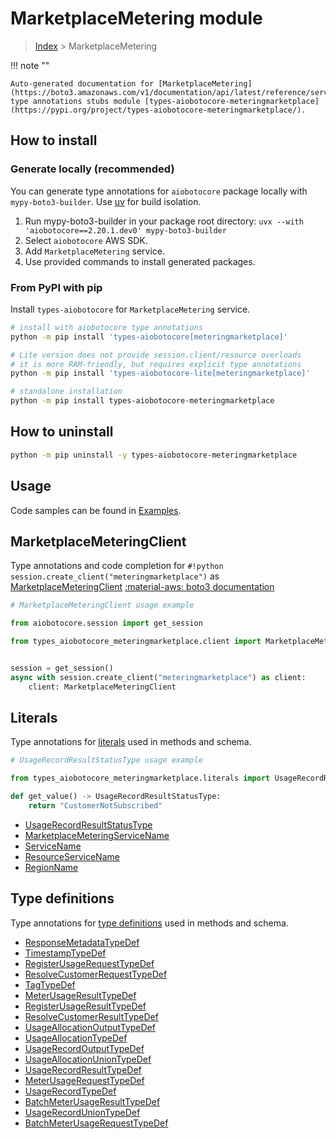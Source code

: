 # MarketplaceMetering module

> [Index](../README.md) > MarketplaceMetering


!!! note ""

    Auto-generated documentation for [MarketplaceMetering](https://boto3.amazonaws.com/v1/documentation/api/latest/reference/services/meteringmarketplace.html#marketplacemetering)
    type annotations stubs module [types-aiobotocore-meteringmarketplace](https://pypi.org/project/types-aiobotocore-meteringmarketplace/).

## How to install

### Generate locally (recommended)

You can generate type annotations for `aiobotocore` package locally with `mypy-boto3-builder`.
Use [uv](https://docs.astral.sh/uv/getting-started/installation/) for build isolation.

1. Run mypy-boto3-builder in your package root directory: `uvx --with 'aiobotocore==2.20.1.dev0' mypy-boto3-builder`
1. Select `aiobotocore` AWS SDK.
1. Add `MarketplaceMetering` service.
1. Use provided commands to install generated packages.



### From PyPI with pip

Install `types-aiobotocore` for `MarketplaceMetering` service.

```bash
# install with aiobotocore type annotations
python -m pip install 'types-aiobotocore[meteringmarketplace]'

# Lite version does not provide session.client/resource overloads
# it is more RAM-friendly, but requires explicit type annotations
python -m pip install 'types-aiobotocore-lite[meteringmarketplace]'

# standalone installation
python -m pip install types-aiobotocore-meteringmarketplace
```



## How to uninstall

```bash
python -m pip uninstall -y types-aiobotocore-meteringmarketplace
```

## Usage

Code samples can be found in [Examples](./usage.md).

## MarketplaceMeteringClient

Type annotations and code completion for  `#!python session.create_client("meteringmarketplace")` as [MarketplaceMeteringClient](./client.md)
[:material-aws: boto3 documentation](https://boto3.amazonaws.com/v1/documentation/api/latest/reference/services/meteringmarketplace.html#MarketplaceMetering.Client)

```python
# MarketplaceMeteringClient usage example

from aiobotocore.session import get_session

from types_aiobotocore_meteringmarketplace.client import MarketplaceMeteringClient


session = get_session()
async with session.create_client("meteringmarketplace") as client:
    client: MarketplaceMeteringClient
```








## Literals

Type annotations for [literals](./literals.md) used in methods and schema.

```python
# UsageRecordResultStatusType usage example

from types_aiobotocore_meteringmarketplace.literals import UsageRecordResultStatusType

def get_value() -> UsageRecordResultStatusType:
    return "CustomerNotSubscribed"
```

- [UsageRecordResultStatusType](./literals.md#usagerecordresultstatustype)
- [MarketplaceMeteringServiceName](./literals.md#marketplacemeteringservicename)
- [ServiceName](./literals.md#servicename)
- [ResourceServiceName](./literals.md#resourceservicename)
- [RegionName](./literals.md#regionname)




## Type definitions

Type annotations for [type definitions](./type_defs.md) used in methods and schema.

- [ResponseMetadataTypeDef](./type_defs.md#responsemetadatatypedef)
- [TimestampTypeDef](./type_defs.md#timestamptypedef)
- [RegisterUsageRequestTypeDef](./type_defs.md#registerusagerequesttypedef)
- [ResolveCustomerRequestTypeDef](./type_defs.md#resolvecustomerrequesttypedef)
- [TagTypeDef](./type_defs.md#tagtypedef)
- [MeterUsageResultTypeDef](./type_defs.md#meterusageresulttypedef)
- [RegisterUsageResultTypeDef](./type_defs.md#registerusageresulttypedef)
- [ResolveCustomerResultTypeDef](./type_defs.md#resolvecustomerresulttypedef)
- [UsageAllocationOutputTypeDef](./type_defs.md#usageallocationoutputtypedef)
- [UsageAllocationTypeDef](./type_defs.md#usageallocationtypedef)
- [UsageRecordOutputTypeDef](./type_defs.md#usagerecordoutputtypedef)
- [UsageAllocationUnionTypeDef](./type_defs.md#usageallocationuniontypedef)
- [UsageRecordResultTypeDef](./type_defs.md#usagerecordresulttypedef)
- [MeterUsageRequestTypeDef](./type_defs.md#meterusagerequesttypedef)
- [UsageRecordTypeDef](./type_defs.md#usagerecordtypedef)
- [BatchMeterUsageResultTypeDef](./type_defs.md#batchmeterusageresulttypedef)
- [UsageRecordUnionTypeDef](./type_defs.md#usagerecorduniontypedef)
- [BatchMeterUsageRequestTypeDef](./type_defs.md#batchmeterusagerequesttypedef)

